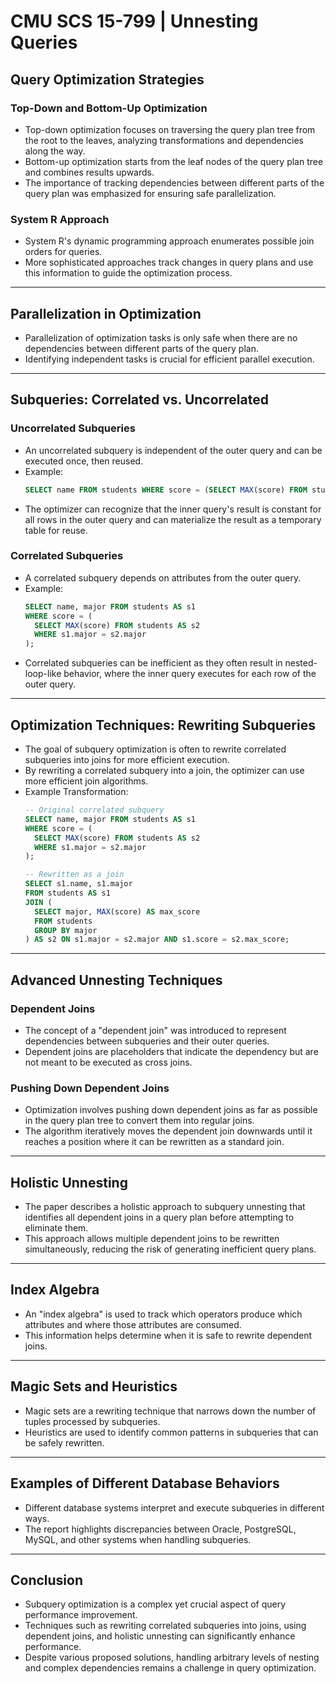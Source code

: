 # CMU SCS 15-799 | Unnesting Queries

## Query Optimization Strategies

### Top-Down and Bottom-Up Optimization

- Top-down optimization focuses on traversing the query plan tree from the root to the leaves, analyzing transformations and dependencies along the way.
- Bottom-up optimization starts from the leaf nodes of the query plan tree and combines results upwards.
- The importance of tracking dependencies between different parts of the query plan was emphasized for ensuring safe parallelization.

### System R Approach

- System R's dynamic programming approach enumerates possible join orders for queries.
- More sophisticated approaches track changes in query plans and use this information to guide the optimization process.

---

## Parallelization in Optimization

- Parallelization of optimization tasks is only safe when there are no dependencies between different parts of the query plan.
- Identifying independent tasks is crucial for efficient parallel execution.

---

## Subqueries: Correlated vs. Uncorrelated

### Uncorrelated Subqueries

- An uncorrelated subquery is independent of the outer query and can be executed once, then reused.
- Example:
  ```sql
  SELECT name FROM students WHERE score = (SELECT MAX(score) FROM students);
  ```
- The optimizer can recognize that the inner query's result is constant for all rows in the outer query and can materialize the result as a temporary table for reuse.

### Correlated Subqueries

- A correlated subquery depends on attributes from the outer query.
- Example:
  ```sql
  SELECT name, major FROM students AS s1
  WHERE score = (
    SELECT MAX(score) FROM students AS s2
    WHERE s1.major = s2.major
  );
  ```
- Correlated subqueries can be inefficient as they often result in nested-loop-like behavior, where the inner query executes for each row of the outer query.

---

## Optimization Techniques: Rewriting Subqueries

- The goal of subquery optimization is often to rewrite correlated subqueries into joins for more efficient execution.
- By rewriting a correlated subquery into a join, the optimizer can use more efficient join algorithms.
- Example Transformation:
  ```sql
  -- Original correlated subquery
  SELECT name, major FROM students AS s1
  WHERE score = (
    SELECT MAX(score) FROM students AS s2
    WHERE s1.major = s2.major
  );

  -- Rewritten as a join
  SELECT s1.name, s1.major
  FROM students AS s1
  JOIN (
    SELECT major, MAX(score) AS max_score
    FROM students
    GROUP BY major
  ) AS s2 ON s1.major = s2.major AND s1.score = s2.max_score;
  ```

---

## Advanced Unnesting Techniques

### Dependent Joins

- The concept of a "dependent join" was introduced to represent dependencies between subqueries and their outer queries.
- Dependent joins are placeholders that indicate the dependency but are not meant to be executed as cross joins.

### Pushing Down Dependent Joins

- Optimization involves pushing down dependent joins as far as possible in the query plan tree to convert them into regular joins.
- The algorithm iteratively moves the dependent join downwards until it reaches a position where it can be rewritten as a standard join.

---

## Holistic Unnesting

- The paper describes a holistic approach to subquery unnesting that identifies all dependent joins in a query plan before attempting to eliminate them.
- This approach allows multiple dependent joins to be rewritten simultaneously, reducing the risk of generating inefficient query plans.

---

## Index Algebra

- An "index algebra" is used to track which operators produce which attributes and where those attributes are consumed.
- This information helps determine when it is safe to rewrite dependent joins.

---

## Magic Sets and Heuristics

- Magic sets are a rewriting technique that narrows down the number of tuples processed by subqueries.
- Heuristics are used to identify common patterns in subqueries that can be safely rewritten.

---

## Examples of Different Database Behaviors

- Different database systems interpret and execute subqueries in different ways.
- The report highlights discrepancies between Oracle, PostgreSQL, MySQL, and other systems when handling subqueries.

---

## Conclusion

- Subquery optimization is a complex yet crucial aspect of query performance improvement.
- Techniques such as rewriting correlated subqueries into joins, using dependent joins, and holistic unnesting can significantly enhance performance.
- Despite various proposed solutions, handling arbitrary levels of nesting and complex dependencies remains a challenge in query optimization.